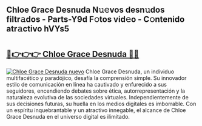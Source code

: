 ## Chloe Grace Desnuda N𝚞𝚎vos desn𝚞dos filtr𝚊dos - Parts-Y9d F𝚘tos vid𝚎o - C𝚘ntenido atr𝚊ctivo hVYs5

# <h2><a href="http://mbcvjgm.tromn.icu/?c=Chloe+Grace+Desnuda">🔗👉👉👉 Chloe Grace Desnuda 🔗🔗</a></h2>

[![Chloe Grace Desnuda nuevo](https://i.imgur.com/pEAQMta.gif)](http://mbcvjgm.tromn.icu/?c=Chloe+Grace+Desnuda)
Chloe Grace Desnuda, un individuo multifacético y paradójico, desafía la comprensión simple. Su innovador estilo de comunicación en línea ha cautivado y enfurecido a sus seguidores, encendiendo debates sobre ética, autorrepresentación y la naturaleza evolutiva de las sociedades virtuales. Independientemente de sus decisiones futuras, su huella en los medios digitales es imborrable. Con un espíritu inquebrantable y un atractivo innegable, el alcance de Chloe Grace Desnuda en el universo digital es ilimitado.
